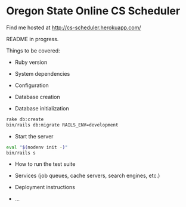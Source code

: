 # Oregon State Online CS Scheduler

Find me hosted at http://cs-scheduler.herokuapp.com/

README in progress.

Things to be covered:

* Ruby version

* System dependencies

* Configuration

* Database creation

* Database initialization

```bash
rake db:create
bin/rails db:migrate RAILS_ENV=development
```

* Start the server

```bash
eval "$(nodenv init -)"
bin/rails s
```

* How to run the test suite

* Services (job queues, cache servers, search engines, etc.)

* Deployment instructions

* ...
